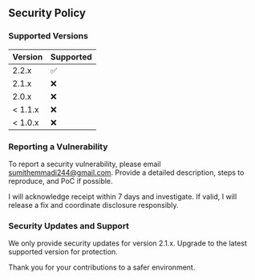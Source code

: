 ## Security Policy

### Supported Versions

| Version | Supported          |
| ------- | ------------------ |
| 2.2.x   | :white_check_mark: |
| 2.1.x   | :x: |
| 2.0.x   | :x:                |
| < 1.1.x | :x:                |
| < 1.0.x | :x:                |

### Reporting a Vulnerability

To report a security vulnerability, please email [sumithemmadi244@gmail.com](mailto:sumithemmadi244@gmail.com). Provide a detailed description, steps to reproduce, and PoC if possible.

I will acknowledge receipt within 7 days and investigate. If valid, I will release a fix and coordinate disclosure responsibly.

### Security Updates and Support

We only provide security updates for version 2.1.x. Upgrade to the latest supported version for protection.

Thank you for your contributions to a safer environment.
